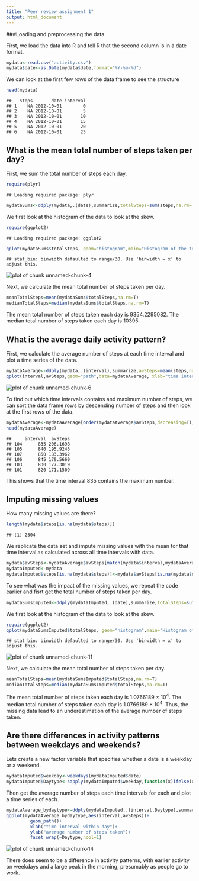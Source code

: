 ```yaml
---
title: "Peer review assignment 1"
output: html_document
---
```


###Loading and preprocessing the data. 

First, we load the data into R and tell R that the second column is in a date format.


```r
mydata<-read.csv("activity.csv")
mydata$date<-as.Date(mydata$date,format="%Y-%m-%d")
```

We can look at the first few rows of the data frame to see the structure


```r
head(mydata)
```

```
##   steps       date interval
## 1    NA 2012-10-01        0
## 2    NA 2012-10-01        5
## 3    NA 2012-10-01       10
## 4    NA 2012-10-01       15
## 5    NA 2012-10-01       20
## 6    NA 2012-10-01       25
```

## What is the mean total number of steps taken per day?

First, we sum the total number of steps each day.


```r
require(plyr)
```

```
## Loading required package: plyr
```

```r
mydataSums<-ddply(mydata,.(date),summarize,totalSteps=sum(steps,na.rm=T))
```

We first look at the histogram of the data to look at the skew.


```r
require(ggplot2)
```

```
## Loading required package: ggplot2
```

```r
qplot(mydataSums$totalSteps, geom="histogram",main="Histogram of the total number of steps taken each day",xlab="")
```

```
## stat_bin: binwidth defaulted to range/30. Use 'binwidth = x' to adjust this.
```

![plot of chunk unnamed-chunk-4](figure/unnamed-chunk-4-1.png) 

Next, we calculate the mean total number of steps taken per day. 


```r
meanTotalSteps=mean(mydataSums$totalSteps,na.rm=T)
medianTotalSteps=median(mydataSums$totalSteps,na.rm=T)
```

The mean total number of steps taken each day is 9354.2295082.
The median total number of steps taken each day is 10395.

## What is the average daily activity pattern?

First, we calculate the average number of steps at each time interval and plot a time series of the data.


```r
mydataAverage<-ddply(mydata,.(interval),summarize,avSteps=mean(steps,na.rm=T))
qplot(interval,avSteps,geom="path",data=mydataAverage, xlab="time interval within day",ylab="average number of steps taken")
```

![plot of chunk unnamed-chunk-6](figure/unnamed-chunk-6-1.png) 

To find out which time intervals contains and maximum number of steps, we can sort the data frame rows by descending number of steps and then look at the first rows of the data.


```r
mydataAverage<-mydataAverage[order(mydataAverage$avSteps,decreasing=T),]
head(mydataAverage)
```

```
##     interval  avSteps
## 104      835 206.1698
## 105      840 195.9245
## 107      850 183.3962
## 106      845 179.5660
## 103      830 177.3019
## 101      820 171.1509
```

This shows that the time interval 835 contains the maximum number.

## Imputing missing values

How many missing values are there?


```r
length(mydata$steps[is.na(mydata$steps)])
```

```
## [1] 2304
```

We replicate the data set and impute missing values with the mean for that time interval as calculated across all time intervals with data.


```r
mydata$avSteps<-mydataAverage$avSteps[match(mydata$interval,mydataAverage$interval)]
mydataImputed<-mydata
mydataImputed$steps[is.na(mydata$steps)]<-mydata$avSteps[is.na(mydata$steps)]
```

To see what was the impact of the missing values, we repeat the code earlier and fisrt get the total number of steps taken per day.


```r
mydataSumsImputed<-ddply(mydataImputed,.(date),summarize,totalSteps=sum(steps))
```

We first look at the histogram of the data to look at the skew.


```r
require(ggplot2)
qplot(mydataSumsImputed$totalSteps, geom="histogram",main="Histogram of the total number of steps taken each day (with imputed missing data)",xlab="")
```

```
## stat_bin: binwidth defaulted to range/30. Use 'binwidth = x' to adjust this.
```

![plot of chunk unnamed-chunk-11](figure/unnamed-chunk-11-1.png) 

Next, we calculate the mean total number of steps taken per day. 


```r
meanTotalSteps=mean(mydataSumsImputed$totalSteps,na.rm=T)
medianTotalSteps=median(mydataSumsImputed$totalSteps,na.rm=T)
```

The mean total number of steps taken each day is 1.0766189 &times; 10<sup>4</sup>.
The median total number of steps taken each day is 1.0766189 &times; 10<sup>4</sup>.
Thus, the missing data lead to an underestimation of the average number of steps taken.

## Are there differences in activity patterns between weekdays and weekends?

Lets create a new factor variable that specifies whether a date is a weekday or a weekend.


```r
mydataImputed$weekday<-weekdays(mydataImputed$date)
mydataImputed$Daytype<-sapply(mydataImputed$weekday,function(x)ifelse(x%in%c("Saturday","Sunday"),"Weekend","Weekday"))
```

Then get the average number of steps each time intervals for each and plot a time series of each.


```r
mydataAverage_bydaytype<-ddply(mydataImputed,.(interval,Daytype),summarize,avSteps=mean(steps,na.rm=T))
ggplot(mydataAverage_bydaytype,aes(interval,avSteps))+
         geom_path()+
         xlab("time interval within day")+
         ylab("average number of steps taken")+
         facet_wrap(~Daytype,ncol=1)
```

![plot of chunk unnamed-chunk-14](figure/unnamed-chunk-14-1.png) 

There does seem to be a difference in activity patterns, with earlier activity on weekdays and a large peak in the morning, presumably as people go to work.
